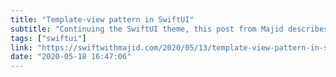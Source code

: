 ```yaml
---
title: "Template-view pattern in SwiftUI"
subtitle: "Continuing the SwiftUI theme, this post from Majid describes a technique which can be used to support dynamic type in stack views. I really like posts like this that demonstrate how a bit of creativity can go a long way to solving common UI issues."
tags: ["swiftui"]
link: "https://swiftwithmajid.com/2020/05/13/template-view-pattern-in-swiftui/"
date: "2020-05-18 16:47:06"
---
```

